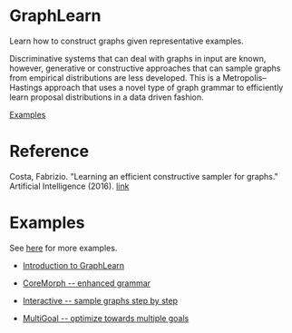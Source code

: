 # GraphLearn
Learn how to construct graphs given representative examples.

Discriminative systems that can deal with graphs in input are known, however, generative or constructive approaches that can sample graphs from empirical distributions are less developed. This is a Metropolis–Hastings approach that uses a novel type of graph grammar to efficiently learn proposal distributions in a data driven fashion. 

[Examples](https://github.com/fabriziocosta/GraphLearn_examples)

# Reference
Costa, Fabrizio. "Learning an efficient constructive sampler for graphs." Artificial Intelligence (2016). [link](http://www.sciencedirect.com/science/article/pii/S0004370216000138)


# Examples
See [here](https://github.com/costa/GraphLearn_examples) for more examples.

* [Introduction to GraphLearn](https://github.com/costa/GraphLearn_examples/blob/master/Introduction.ipynb)

* [CoreMorph -- enhanced grammar](https://github.com/costa/GraphLearn_examples/blob/master/Abstract/coremorph.ipynb)

* [Interactive -- sample graphs step by step](https://github.com/costa/GraphLearn_examples/blob/master/simple_toys/interactive_creation.ipynb)

* [MultiGoal -- optimize towards multiple goals](https://github.com/costa/GraphLearn_examples/blob/master/SamplerCombiner.ipynb)



